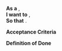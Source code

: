 **As a** <type of user>,<br>
**I want to** <task>,<br>
**So that** <goal>.<br>

**Acceptance Criteria**


**Definition of Done**

